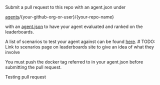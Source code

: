 Submit a pull request to this repo with an agent.json under 

[agents](agents)/{your-github-org-or-user}/{your-repo-name}

with an [agent.json](crizcraig/forward-agent/agent.json) to have your agent 
evaluated and ranked on the leaderboards.

A list of scenarios to test your agent against can be found
 [here](https://gist.githubusercontent.com/crizCraig/56117404cb921223188349f7574e7cfa/raw/b850fea8d40c6315b1a65fd80342af95fa691d65/scenarios.json).  # TODO: Link to scenarios page on leaderboards site to give an idea of what they involve
 
 You must push the docker tag referred to in your agent.json before submitting
 the pull request.
 
 Testing pull request

